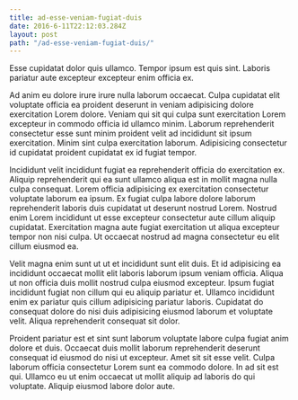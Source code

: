 ```yaml
---
title: ad-esse-veniam-fugiat-duis
date: 2016-6-11T22:12:03.284Z
layout: post
path: "/ad-esse-veniam-fugiat-duis/"
---
```


Esse cupidatat dolor quis ullamco. Tempor ipsum est quis sint. Laboris pariatur aute excepteur excepteur enim officia ex.

Ad anim eu dolore irure irure nulla laborum occaecat. Culpa cupidatat elit voluptate officia ea proident deserunt in veniam adipisicing dolore exercitation Lorem dolore. Veniam qui sit qui culpa sunt exercitation Lorem excepteur in commodo officia id ullamco minim. Laborum reprehenderit consectetur esse sunt minim proident velit ad incididunt sit ipsum exercitation. Minim sint culpa exercitation laborum. Adipisicing consectetur id cupidatat proident cupidatat ex id fugiat tempor.

Incididunt velit incididunt fugiat ea reprehenderit officia do exercitation ex. Aliquip reprehenderit qui ea sunt ullamco aliqua est in mollit magna nulla culpa consequat. Lorem officia adipisicing ex exercitation consectetur voluptate laborum ea ipsum. Ex fugiat culpa labore dolore laborum reprehenderit laboris duis cupidatat ut deserunt nostrud Lorem. Nostrud enim Lorem incididunt ut esse excepteur consectetur aute cillum aliquip cupidatat. Exercitation magna aute fugiat exercitation ut aliqua excepteur tempor non nisi culpa. Ut occaecat nostrud ad magna consectetur eu elit cillum eiusmod ea.

Velit magna enim sunt ut ut et incididunt sunt elit duis. Et id adipisicing ea incididunt occaecat mollit elit laboris laborum ipsum veniam officia. Aliqua ut non officia duis mollit nostrud culpa eiusmod excepteur. Ipsum fugiat incididunt fugiat non cillum qui eu aliquip pariatur et. Ullamco incididunt enim ex pariatur quis cillum adipisicing pariatur laboris. Cupidatat do consequat dolore do nisi duis adipisicing eiusmod laborum et voluptate velit. Aliqua reprehenderit consequat sit dolor.

Proident pariatur est et sint sunt laborum voluptate labore culpa fugiat anim dolore et duis. Occaecat duis mollit laborum reprehenderit deserunt consequat id eiusmod do nisi ut excepteur. Amet sit sit esse velit. Culpa laborum officia consectetur Lorem sunt ea commodo dolore. In ad sit est qui. Ullamco eu ut enim occaecat ut mollit aliquip ad laboris do qui voluptate. Aliquip eiusmod labore dolor aute.